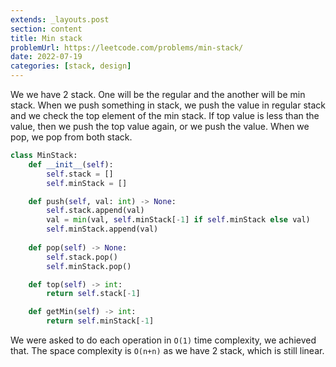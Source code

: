 ```yaml
---
extends: _layouts.post
section: content
title: Min stack
problemUrl: https://leetcode.com/problems/min-stack/
date: 2022-07-19
categories: [stack, design]
---
```


We we have 2 stack. One will be the regular and the another will be min stack. When we push something in stack, we push the value in regular stack and we check the top element of the min stack. If top value is less than the value, then we push the top value again, or we push the value. When we pop, we pop from both stack.

```python
class MinStack:
    def __init__(self):
        self.stack = []
        self.minStack = []

    def push(self, val: int) -> None:
        self.stack.append(val)
        val = min(val, self.minStack[-1] if self.minStack else val)
        self.minStack.append(val)
        
    def pop(self) -> None:
        self.stack.pop()
        self.minStack.pop()

    def top(self) -> int:
        return self.stack[-1]

    def getMin(self) -> int:
        return self.minStack[-1]
```

We were asked to do each operation in `O(1)` time complexity, we achieved that. The space complexity is `O(n+n)` as we have 2 stack, which is still linear.